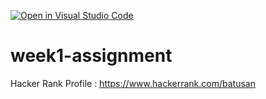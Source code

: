 [![Open in Visual Studio Code](https://classroom.github.com/assets/open-in-vscode-f059dc9a6f8d3a56e377f745f24479a46679e63a5d9fe6f495e02850cd0d8118.svg)](https://classroom.github.com/online_ide?assignment_repo_id=7349077&assignment_repo_type=AssignmentRepo)
# week1-assignment

Hacker Rank Profile : https://www.hackerrank.com/batusan
